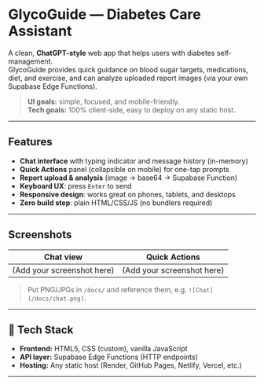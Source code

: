 # GlycoGuide — Diabetes Care Assistant

A clean, **ChatGPT-style** web app that helps users with diabetes self-management.  
GlycoGuide provides quick guidance on blood sugar targets, medications, diet, and exercise, and can analyze uploaded report images (via your own Supabase Edge Functions).

> **UI goals:** simple, focused, and mobile-friendly.  
> **Tech goals:** 100% client-side, easy to deploy on any static host.

---

##  Features

- **Chat interface** with typing indicator and message history (in-memory)
- **Quick Actions** panel (collapsible on mobile) for one-tap prompts
- **Report upload & analysis** (image → base64 → Supabase Function)
- **Keyboard UX**: press `Enter` to send
- **Responsive design**: works great on phones, tablets, and desktops
- **Zero build step**: plain HTML/CSS/JS (no bundlers required)

---

##  Screenshots

| Chat view | Quick Actions |
|---|---|
| (Add your screenshot here) | (Add your screenshot here) |

> Put PNG/JPGs in `/docs/` and reference them, e.g. `![Chat](/docs/chat.png)`.

---

## 🧱 Tech Stack

- **Frontend:** HTML5, CSS (custom), vanilla JavaScript
- **API layer:** Supabase Edge Functions (HTTP endpoints)
- **Hosting:** Any static host (Render, GitHub Pages, Netlify, Vercel, etc.)

---


